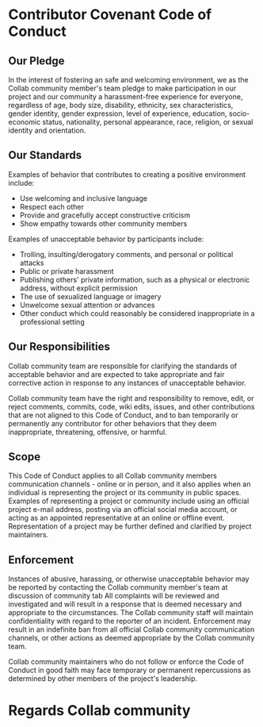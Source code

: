# Contributor Covenant Code of Conduct

## Our Pledge

In the interest of fostering an safe and welcoming environment, we as
the Collab community member's team pledge to make participation in our project and
our community a harassment-free experience for everyone, regardless of age, body
size, disability, ethnicity, sex characteristics, gender identity, gender expression,
level of experience, education, socio-economic status, nationality, personal
appearance, race, religion, or sexual identity and orientation.

## Our Standards

Examples of behavior that contributes to creating a positive environment
include:

* Use welcoming and inclusive language
* Respect each other
* Provide and gracefully accept constructive criticism
* Show empathy towards other community members

Examples of unacceptable behavior by participants include:

* Trolling, insulting/derogatory comments, and personal or political attacks
* Public or private harassment
* Publishing others' private information, such as a physical or electronic
  address, without explicit permission
* The use of sexualized language or imagery
* Unwelcome sexual attention or advances
* Other conduct which could reasonably be considered inappropriate in a
  professional setting

## Our Responsibilities

Collab community team are responsible for clarifying the standards of acceptable
behavior and are expected to take appropriate and fair corrective action in
response to any instances of unacceptable behavior.

Collab community team have the right and responsibility to remove, edit, or
reject comments, commits, code, wiki edits, issues, and other contributions
that are not aligned to this Code of Conduct, and to ban temporarily or
permanently any contributor for other behaviors that they deem inappropriate,
threatening, offensive, or harmful.

## Scope

This Code of Conduct applies to all Collab community members communication channels - online or in person,
and it also applies when an individual is representing the project or its community in
public spaces. Examples of representing a project or community include using an official
project e-mail address, posting via an official social media account, or acting
as an appointed representative at an online or offline event. Representation of
a project may be further defined and clarified by project maintainers.

## Enforcement

Instances of abusive, harassing, or otherwise unacceptable behavior may be
reported by contacting the Collab community member's team at discussion of community tab All
complaints will be reviewed and investigated and will result in a response that
is deemed necessary and appropriate to the circumstances. The Collab community staff 
will maintain confidentiality with regard to the reporter of an incident.
Enforcement may result in an indefinite ban from all official Collab community communication
channels, or other actions as deemed appropriate by the Collab community team.

Collab community maintainers who do not follow or enforce the Code of Conduct in good
faith may face temporary or permanent repercussions as determined by other
members of the project's leadership.


# Regards Collab community
